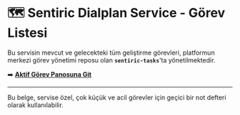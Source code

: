 # 🗺️ Sentiric Dialplan Service - Görev Listesi

Bu servisin mevcut ve gelecekteki tüm geliştirme görevleri, platformun merkezi görev yönetimi reposu olan **`sentiric-tasks`**'ta yönetilmektedir.

➡️ **[Aktif Görev Panosuna Git](https://github.com/sentiric/sentiric-tasks/blob/main/TASKS.md)**

---
Bu belge, servise özel, çok küçük ve acil görevler için geçici bir not defteri olarak kullanılabilir.